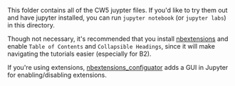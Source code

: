 This folder contains all of the CW5 juypter files. If you'd like to try them out and have jupyter installed, you can run `jupyter notebook` (or `jupyter labs`) in this directory. 

Though not necessary, it's recommended that you install [nbextensions](https://github.com/ipython-contrib/jupyter_contrib_nbextensions) and enable `Table of Contents` and `Collapsible Headings`, since it will make navigating the tutorials easier (especially for B2).

If you're using extensions, [nbextensions_configuator](https://github.com/Jupyter-contrib/jupyter_nbextensions_configurator) adds a GUI in Jupyter for enabling/disabling extensions.
